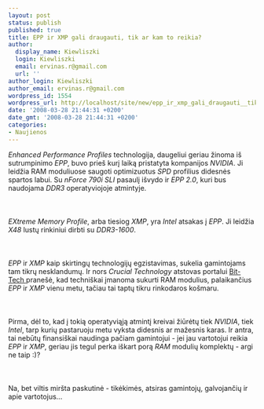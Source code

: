 ```yaml
---
layout: post
status: publish
published: true
title: EPP ir XMP gali draugauti, tik ar kam to reikia?
author:
  display_name: Kiewliszki
  login: Kiewliszki
  email: ervinas.r@gmail.com
  url: ''
author_login: Kiewliszki
author_email: ervinas.r@gmail.com
wordpress_id: 1554
wordpress_url: http://localhost/site/new/epp_ir_xmp_gali_draugauti__tik_ar_kam_to_reikia_/
date: '2008-03-28 21:44:31 +0200'
date_gmt: '2008-03-28 21:44:31 +0200'
categories:
- Naujienos
---
```

<p><i>Enhanced Performance Profiles</i> technologija, daugeliui geriau žinoma iš sutrumpinimo <i>EPP</i>, buvo prieš kurį laiką pristatyta kompanijos <i>NVIDIA</i>. Ji leidžia RAM moduliuose saugoti optimizuotus <i>SPD</i> profilius didesnės spartos labui. Su <i>nForce 790i SLI</i> pasaulį išvydo ir <i>EPP 2.0</i>, kuri bus naudojama <i>DDR3</i> operatyviojoje atmintyje.<br />
<br><br />
<br><i>EXtreme Memory Profile</i>, arba tiesiog <i>XMP</i>, yra <i>Intel</i> atsakas į <i>EPP</i>. Ji leidžia <i>X48</i> lustų rinkiniui dirbti su <i>DDR3-1600</i>.<br />
<br><br />
<br><i>EPP</i> ir <i>XMP</i> kaip skirtingų technologijų egzistavimas, sukelia gamintojams tam tikrų nesklandumų. Ir nors <i>Crucial Technology</i> atstovas portalui <a class="ns" href="http://www.bit-tech.net/news/2008/03/24/ddr3_with_epp_2_and_xmp_support_possible/1">Bit-Tech </a>pranešė, kad techniškai įmanoma sukurti RAM modulius, palaikančius <i>EPP</i> ir <i>XMP</i> vienu metu, tačiau tai taptų tikru rinkodaros košmaru.<br />
<br><br />
<br>Pirma, dėl to, kad į tokią operatyviąją atmintį kreivai žiūrėtų tiek <i>NVIDIA</i>, tiek <i>Intel</i>, tarp kurių pastaruoju metu vyksta didesnis ar mažesnis karas. Ir antra, tai nebūtų finansiškai naudinga pačiam gamintojui - jei jau vartotojui reikia <i>EPP</i> ir <i>XMP</i>, geriau jis tegul perka iškart porą <i>RAM</i> modulių komplektų - argi ne taip :)?<br />
<br><br />
<br>Na, bet viltis miršta paskutinė - tikėkimės, atsiras gamintojų, galvojančių ir apie vartotojus... </p>
